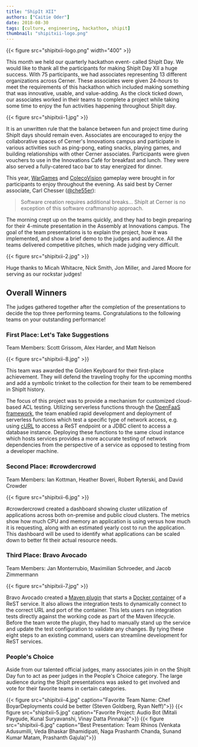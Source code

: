 ```yaml
---
title: "ShipIt XII"
authors: ["Caitie Oder"]
date: 2018-08-30
tags: [culture, engineering, hackathon, shipit]
thumbnail: "shipitxii-logo.png"
---
```


{{< figure src="shipitxii-logo.png" width="400" >}}

This month we held our quarterly hackathon event- called ShipIt Day. We would like to thank all the participants for making ShipIt Day XII a huge success. With 75 participants, we had associates representing 13 different organizations across Cerner. These associates were given 24-hours to meet the requirements of this hackathon which included making something that was innovative, usable, and value-adding. As the clock ticked down, our associates worked in their teams to complete a project while taking some time to enjoy the fun activities happening throughout ShipIt day.

{{< figure src="shipitxii-1.jpg" >}}

It is an unwritten rule that the balance between fun and project time during ShipIt days should remain even. Associates are encouraged to enjoy the collaborative spaces of Cerner's Innovations campus and participate in various activities such as ping-pong, eating snacks, playing games, and building relationships with other Cerner associates. Participants were given vouchers to use in the Innovations Café for breakfast and lunch. They were also served a fully-catered taco bar to stay energized for dinner.

This year, [WarGames](https://www.imdb.com/title/tt0086567/) and [ColecoVision](https://en.wikipedia.org/wiki/ColecoVision) gameplay were brought in for participants to enjoy throughout the evening. As said best by Cerner associate, Carl Chesser ([@che55er](https://twitter.com/che55er)):

> Software creation requires additional breaks… ShipIt at Cerner is no exception of this software craftmanship approach.

The morning crept up on the teams quickly, and they had to begin preparing for their 4-minute presentation in the Assembly at Innovations campus. The goal of the team presentations is to explain the project, how it was implemented, and show a brief demo to the judges and audience. All the teams delivered competitive pitches, which made judging very difficult.

{{< figure src="shipitxii-2.jpg" >}}

Huge thanks to Micah Whitacre, Nick Smith, Jon Miller, and Jared Moore for serving as our rockstar judges!

## Overall Winners

The judges gathered together after the completion of the presentations to decide the top three performing teams. Congratulations to the following teams on your outstanding performance!

### First Place: Let's Take Suggestions

Team Members: Scott Grissom, Alex Harder, and Matt Nelson

{{< figure src="shipitxii-8.jpg" >}}

This team was awarded the Golden Keyboard for their first-place achievement. They will defend the traveling trophy for the upcoming months and add a symbolic trinket to the collection for their team to be remembered in ShipIt history.

The focus of this project was to provide a mechanism for customized cloud-based ACL testing. Utilizing serverless functions through the [OpenFaaS framework](https://www.openfaas.com/), the team enabled rapid development and deployment of serverless functions which test a specific type of network access, e.g. using [cURL](https://en.wikipedia.org/wiki/CURL) to access a ReST endpoint or a JDBC client to access a database instance. Deploying these functions to the same cloud instance which hosts services provides a more accurate testing of network dependencies from the perspective of a service as opposed to testing from a developer machine.

### Second Place: &#35;crowdercrowd
Team Members: Ian Kottman, Heather Boveri, Robert Ryterski, and David Crowder

{{< figure src="shipitxii-6.jpg" >}}

&#35;crowdercrowd created a dashboard showing cluster utilization of applications across both on-premise and public cloud clusters. The metrics show how much CPU and memory an application is using versus how much it is requesting, along with an estimated yearly cost to run the application. This dashboard will be used to identify what applications can be scaled down to better fit their actual resource needs.

### Third Place: Bravo Avocado
Team Members: Jan Monterrubio, Maximilian Schroeder, and Jacob Zimmermann

{{< figure src="shipitxii-7.jpg" >}}

Bravo Avocado created a [Maven plugin](https://maven.apache.org/index.html) that starts a [Docker container](https://www.docker.com/) of a ReST service. It also allows the integration tests to dynamically connect to the correct URL and port of the container. This lets users run integration tests directly against the working code as part of the Maven lifecycle. Before the team wrote the plugin, they had to manually stand up the service and update the test configuration to validate any changes. By tying these eight steps to an existing command, users can streamline development for ReST services.

### People's Choice
Aside from our talented official judges, many associates join in on the ShipIt Day fun to act as peer judges in the People's Choice category. The large audience during the ShipIt presentations was asked to get involved and vote for their favorite teams in certain categories.

{{< figure src="shipitxii-4.jpg" caption="Favorite Team Name: Chef BoyarDeployments could be better (Steven Goldberg, Ryan Neff)">}}
{{< figure src="shipitxii-5.jpg" caption="Favorite Project: Audio Bot (Mitali Paygude, Kunal Suryavanshi, Vinay Datta Pinnaka)">}}
{{< figure src="shipitxii-6.jpg" caption="Best Presentation: Team Rhinos (Venkata Adusumilli, Veda Bhaskar Bhamidipati, Naga Prashanth Chanda, Sunand Kumar Matam, Prashanth Gajula)">}}
